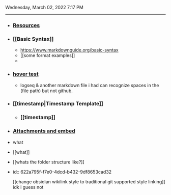 Wednesday, March 02, 2022  7:17 PM

-------------------------

- ### [Resources](Notes/Resources.md)
- ### [[Basic Syntax]]
	- https://www.markdownguide.org/basic-syntax
	- [[some format examples]]
	-
- ### [hover test](<example tests/hover test.md>)
	- logseq & another markdown file i had can recognize spaces in the (file path) but not github.
- ### [[timestamp|Timestamp Template]]
	- ### [[timestamp]]
- ### [Attachments and embed](<Notes/Attachments and embed.md>)
- what
- [[what]]
- [[whats the folder structure like?]]
- id:: 622a795f-f7e0-4dcd-b432-9df8653cad32
  
  [[change obsidian wikilink style to traditional git supported style linking]]
   idk i guess not